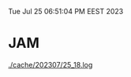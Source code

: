 Tue Jul 25 06:51:04 PM EEST 2023
# JAM
<a href='./cache/202307/25_18.log'>./cache/202307/25_18.log</a>

